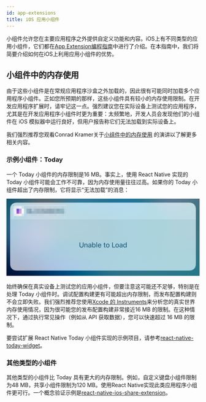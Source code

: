 ```yaml
---
id: app-extensions
title: iOS 应用小组件
---
```


小组件允许您在主要应用程序之外提供自定义功能和内容。iOS上有不同类型的应用小组件，它们都在[App Extension编程指南](https://developer.apple.com/library/content/documentation/General/Conceptual/ExtensibilityPG/index.html#//apple_ref/doc/uid/TP40014214-CH20-SW1)中进行了介绍。在本指南中，我们将简要介绍如何在iOS上利用应用小组件的优势。

## 小组件中的内存使用

由于这些小组件是在常规应用程序沙盒之外加载的，因此很有可能同时加载多个应用程序小组件。正如您所预期的那样，这些小组件具有较小的内存使用限制。在开发应用程序扩展时，请牢记这一点。强烈建议您在实际设备上测试您的应用程序，尤其是在开发应用程序小组件时更为重要：太频繁地，开发人员会发现他们的小组件在 iOS 模拟器中运行良好，但用户报告称它们无法加载到实际设备上。

我们强烈推荐您观看Conrad Kramer关于[小组件中的内存使用](https://cocoaheads.tv/memory-use-in-extensions-by-conrad-kramer/) 的演讲以了解更多相关内容。

### 示例小组件：Today

一个 Today 小组件的内存限制是16 MB。事实上，使用 React Native 实现的 Today 小组件可能会工作不可靠，因为内存使用量往往过高。如果你的 Today 小组件超出了内存限制，它将显示“无法加载”的消息：

![](assets/TodayWidgetUnableToLoad.jpg)

始终确保在真实设备上测试您的应用小组件，但要注意这可能还不足够，特别是在处理 Today 小组件时。调试配置构建更有可能超出内存限制，而发布配置构建则不会立即失败。我们强烈推荐您使用[Xcode 的 Instruments](https://developer.apple.com/library/content/documentation/DeveloperTools/Conceptual/InstrumentsUserGuide/index.html)来分析您的真实世界内存使用情况，因为很可能您的发布配置构建非常接近16 MB 的限制。在这种情况下，通过执行常见操作（例如从 API 获取数据），您可以快速超过 16 MB 的限制。

要尝试扩展 React Native Today 小组件实现的示例项目，请参考[react-native-today-widget](https://github.com/matejkriz/react-native-today-widget/)。

### 其他类型的小组件

其他类型的小组件比 Today 具有更大的内存限制。例如，自定义键盘小组件限制为48 MB，共享小组件限制为120 MB。使用React Native实现此类应用程序小组件更可行。一个概念验证示例是[react-native-ios-share-extension](https://github.com/andrewsardone/react-native-ios-share-extension)。


